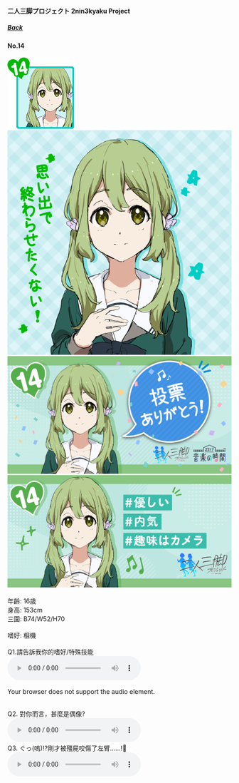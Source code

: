 #### 二人三脚プロジェクト 2nin3kyaku Project
##### [Back](2nin3kyaku_List.md)

#### No.14
<img src="../../../Img/Nanaon/2nin3kyaku/14/14_thumb.png"><br>
<img src="../../../Img/Nanaon/2nin3kyaku/14/14_main.png"><br>
<img src="../../../Img/Nanaon/2nin3kyaku/14/14_thanks.png"><br>
<img src="../../../Img/Nanaon/2nin3kyaku/14/14_desc.png"><br>
<br>
年齡: 16歳<br>
身高: 153cm<br>
三圍: B74/W52/H70<br>
<br>
嗜好: 相機<br>
<br>
Q1.請告訴我你的嗜好/特殊技能<br>
<audio controls="controls">
  <source type="audio/mp3" src="../../../Resources/2nin3kyaku/No14_voice_1.mp3"></source>
  <p>Your browser does not support the audio element.</p>
</audio><br>
Q2. 對你而言，甚麼是偶像? <br>
<audio controls="controls">
  <source type="audio/mp3" src="../../../Resources/2nin3kyaku/No14_voice_2.mp3"></source>
  <p>Your browser does not support the audio element.</p>
</audio><br>
Q3. ぐっ(嗚)!?剛才被殭屍咬傷了左臂……!🧟 <br>
<audio controls="controls">
  <source type="audio/mp3" src="../../../Resources/2nin3kyaku/No14_voice_3.mp3"></source>
  <p>Your browser does not support the audio element.</p>
</audio><br>